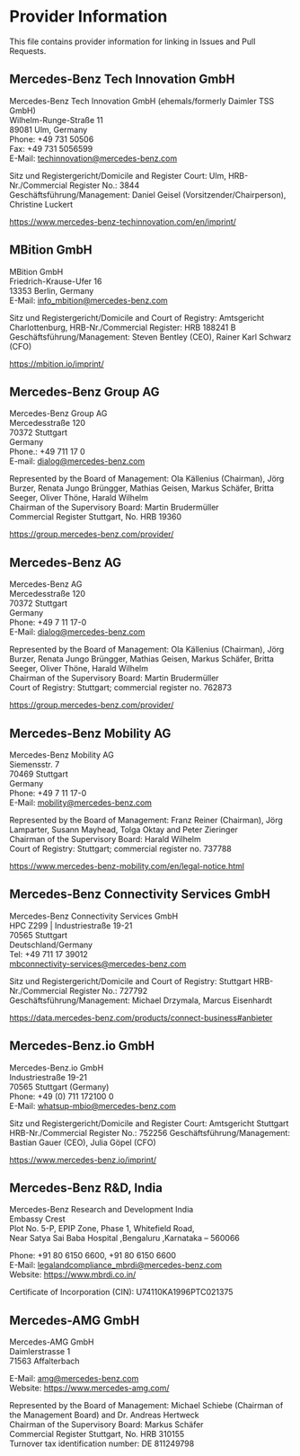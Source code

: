 # Provider Information

This file contains provider information for linking in Issues and Pull Requests.


## Mercedes-Benz Tech Innovation GmbH

Mercedes-Benz Tech Innovation GmbH (ehemals/formerly Daimler TSS GmbH)  
Wilhelm-Runge-Straße 11  
89081 Ulm, Germany  
Phone: +49 731 50506  
Fax: +49 731 5056599  
E-Mail: techinnovation@mercedes-benz.com

Sitz und Registergericht/Domicile and Register Court: Ulm, HRB-Nr./Commercial Register No.: 3844  
Geschäftsführung/Management: Daniel Geisel (Vorsitzender/Chairperson), Christine Luckert

<https://www.mercedes-benz-techinnovation.com/en/imprint/>

## MBition GmbH

MBition GmbH  
Friedrich-Krause-Ufer 16  
13353 Berlin, Germany  
E-Mail: info_mbition@mercedes-benz.com  

Sitz und Registergericht/Domicile and Court of Registry: Amtsgericht Charlottenburg, HRB-Nr./Commercial Register: HRB 188241 B   
Geschäftsführung/Management: Steven Bentley (CEO), Rainer Karl Schwarz (CFO)

<https://mbition.io/imprint/>

## Mercedes-Benz Group AG

Mercedes-Benz Group AG  
Mercedesstraße 120  
70372 Stuttgart   
Germany   
Phone.: +49 711 17 0   
E-mail: dialog@mercedes-benz.com  

Represented by the Board of Management:
Ola Källenius (Chairman), Jörg Burzer, Renata Jungo Brüngger, Mathias Geisen, Markus Schäfer, Britta Seeger, Oliver Thöne, Harald Wilhelm  
Chairman of the Supervisory Board: Martin Brudermüller  
Commercial Register Stuttgart, No. HRB 19360

<https://group.mercedes-benz.com/provider/>

## Mercedes-Benz AG

Mercedes-Benz AG  
Mercedesstraße 120  
70372 Stuttgart  
Germany  
Phone: +49 7 11 17-0  
E-Mail: dialog@mercedes-benz.com  

Represented by the Board of Management:
Ola Källenius (Chairman), Jörg Burzer, Renata Jungo Brüngger, Mathias Geisen, Markus Schäfer, Britta Seeger, Oliver Thöne, Harald Wilhelm  
Chairman of the Supervisory Board: Martin Brudermüller  
Court of Registry: Stuttgart; commercial register no. 762873

<https://group.mercedes-benz.com/provider/>

## Mercedes-Benz Mobility AG

Mercedes-Benz Mobility AG  
Siemensstr. 7  
70469 Stuttgart  
Germany  
Phone: +49 7 11 17-0  
E-Mail: mobility@mercedes-benz.com  

Represented by the Board of Management:
Franz Reiner (Chairman), Jörg Lamparter, Susann Mayhead, Tolga Oktay and Peter Zieringer  
Chairman of the Supervisory Board: Harald Wilhelm  
Court of Registry: Stuttgart; commercial register no. 737788  

<https://www.mercedes-benz-mobility.com/en/legal-notice.html>

## Mercedes-Benz Connectivity Services GmbH

Mercedes-Benz Connectivity Services GmbH  
HPC Z299 | Industriestraße 19-21  
70565 Stuttgart  
Deutschland/Germany  
Tel: +49 711 17 39012  
mbconnectivity-services@mercedes-benz.com  

Sitz und Registergericht/Domicile and Court of Registry: Stuttgart HRB-Nr./Commercial Register No.: 727792   
Geschäftsführung/Management: Michael Drzymala, Marcus Eisenhardt   

<https://data.mercedes-benz.com/products/connect-business#anbieter>

## Mercedes-Benz.io GmbH

Mercedes-Benz.io GmbH   
Industriestraße 19-21   
70565 Stuttgart (Germany)   
Phone: +49 (0) 711 172100 0   
E-Mail: whatsup-mbio@mercedes-benz.com   

Sitz und Registergericht/Domicile and Register Court: Amtsgericht Stuttgart HRB-Nr./Commercial Register No.: 752256
Geschäftsführung/Management: Bastian Gauer (CEO), Julia Göpel (CFO)

https://www.mercedes-benz.io/imprint/

## Mercedes-Benz R&D, India

Mercedes-Benz Research and Development India  
Embassy Crest  
Plot No. 5-P, EPIP Zone, Phase 1, Whitefield Road,  
Near Satya Sai Baba Hospital ,Bengaluru ,Karnataka – 560066  

Phone: +91 80 6150 6600, +91 80 6150 6600  
E-Mail: legalandcompliance_mbrdi@mercedes-benz.com  
Website: https://www.mbrdi.co.in/  
 
Certificate of Incorporation (CIN): U74110KA1996PTC021375  

## Mercedes-AMG GmbH

Mercedes-AMG GmbH  
Daimlerstrasse 1  
71563 Affalterbach  

E-Mail: amg@mercedes-benz.com  
Website: https://www.mercedes-amg.com/  

Represented by the Board of Management: Michael Schiebe (Chairman of the Management Board) and Dr. Andreas Hertweck  
Chairman of the Supervisory Board: Markus Schäfer  
Commercial Register Stuttgart, No. HRB 310155  
Turnover tax identification number: DE 811249798  

